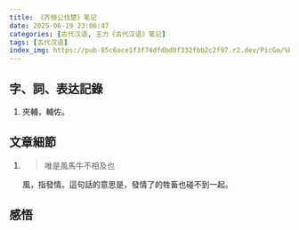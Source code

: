 ```yaml
---
title: 《齐桓公伐楚》笔记
date: 2025-06-19 23:06:47
categories: [古代汉语, 王力《古代汉语》笔记]
tags: [古代汉语]
index_img: https://pub-85c6ace1f3f74dfdbd0f332fbb2c2f97.r2.dev/PicGo/%E6%98%A5%E7%A7%8B%E5%B7%A6%E6%B0%8F%E5%82%B3.jpg
---
```


## 字、詞、表达記錄

1. 夾輔，輔佐。

## 文章細節

1. > 唯是風馬牛不相及也

   風，指發情。這句話的意思是，發情了的牲畜也碰不到一起。

## 感悟
